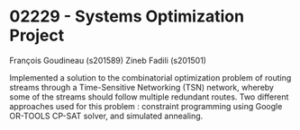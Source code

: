 # 02229 - Systems Optimization Project

François Goudineau (s201589)
Zineb Fadili (s201501)

Implemented a solution to the combinatorial optimization problem of routing streams through a Time-Sensitive Networking (TSN) network, whereby some of the streams should follow multiple redundant routes.
Two different approaches used for this problem : constraint programming using Google OR-TOOLS CP-SAT solver, and simulated annealing.
